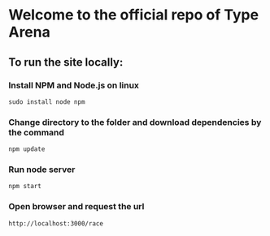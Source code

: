 # Welcome to the official repo of Type Arena

## To run the site locally:

### Install NPM and Node.js on linux
```sudo install node npm```

### Change directory to the folder and download dependencies by the command
```npm update```

### Run node server
```npm start```

### Open browser and request the url
```http://localhost:3000/race```
